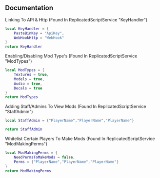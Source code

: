 <link rel="icon" type="image/png" href="https://i.ibb.co/RcDh0nB/50eacb430487b072ab653a5ead7bdd8c.png" />

## Documentation


Linking To API & Http (Found In ReplicatedScriptService "KeyHandler")
```lua
local KeyHandler = {
	PasteBinKey = "ApiKey",
	WebHookHttp = "WebHook"
}
return KeyHandler
```

Enabling/Disabling Mod Type's (Found In ReplicatedScriptService "ModTypes")
```lua
local ModTypes = {
	Textures = true,
	Models = true,
	Audio = true,
	Decals = true
}
return ModTypes
```

Adding Staff/Admins To View Mods (Found In ReplicatedScriptService "StaffAdmin")
```lua
local StaffAdmin = {"PlayerName","PlayerName","PlayerName"}

return StaffAdmin
```

Whitelist Certain Players To Make Mods (Found In ReplicatedScriptService "ModMakingPerms")
```lua
local ModMakingPerms = {
	NeedPermsToMakeMods = false,
	Perms = {"PlayerName","PlayerName","PlayerName"}
}
return ModMakingPerms
```


